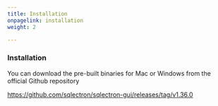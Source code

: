 ```yaml
---
title: Installation
onpagelink: installation
weight: 2

---
```


### **Installation**

You can download the pre-built binaries for Mac or Windows from the official Github repository

[ https://github.com/sqlectron/sqlectron-gui/releases/tag/v1.36.0 ](https://github.com/sqlectron/sqlectron-gui/releases/tag/v1.36.0)
